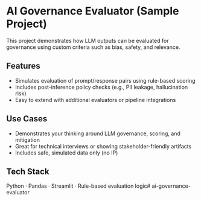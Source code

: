 # AI Governance Evaluator (Sample Project)

This project demonstrates how LLM outputs can be evaluated for governance using custom criteria such as bias, safety, and relevance.

## Features

- Simulates evaluation of prompt/response pairs using rule-based scoring
- Includes post-inference policy checks (e.g., PII leakage, hallucination risk)
- Easy to extend with additional evaluators or pipeline integrations

## Use Cases

- Demonstrates your thinking around LLM governance, scoring, and mitigation
- Great for technical interviews or showing stakeholder-friendly artifacts
- Includes safe, simulated data only (no IP)

## Tech Stack

Python · Pandas · Streamlit · Rule-based evaluation logic# ai-governance-evaluator
